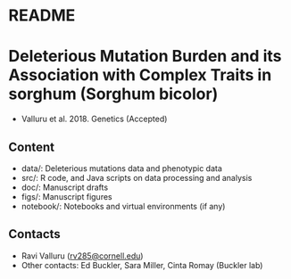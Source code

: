 # README #


# Deleterious Mutation Burden and its Association with Complex Traits in sorghum (Sorghum bicolor)
* Valluru et al. 2018. Genetics (Accepted)


## Content ##

* data/: Deleterious mutations data and phenotypic data
* src/: R code, and Java scripts on data processing and analysis
* doc/: Manuscript drafts
* figs/: Manuscript figures
* notebook/: Notebooks and virtual environments (if any)


## Contacts ##

* Ravi Valluru (rv285@cornell.edu)
* Other contacts: Ed Buckler, Sara Miller, Cinta Romay (Buckler lab)


